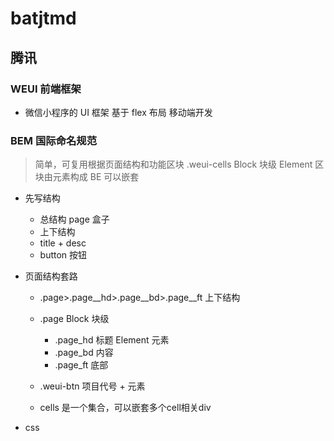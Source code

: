 # batjtmd

## 腾讯
### WEUI 前端框架

- 微信小程序的 UI 框架   基于 flex 布局  移动端开发
### BEM 国际命名规范
> 简单，可复用根据页面结构和功能区块 
  .weui-cells Block 块级
  Element 区块由元素构成
  BE 可以嵌套
  
- 先写结构
  - 总结构 page 盒子
  - 上下结构
  - title + desc
  - button 按钮

- 页面结构套路
  - .page>.page__hd>.page__bd>.page__ft   上下结构
  - .page  Block  块级
    - .page_hd  标题 Element  元素
    - .page_bd  内容
    - .page_ft  底部
  
  - .weui-btn
    项目代号 + 元素

  - cells 是一个集合，可以嵌套多个cell相关div

- css 
  